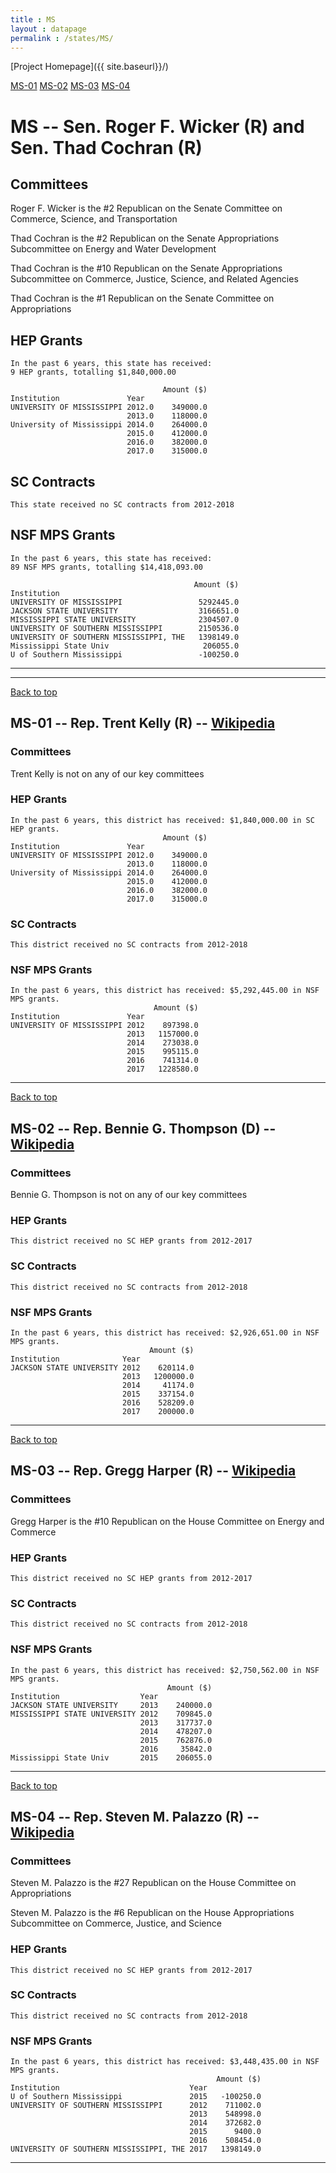 ```yaml
---
title : MS
layout : datapage
permalink : /states/MS/
---
```

<a name="top"></a>
[Project Homepage]({{ site.baseurl}}/)


[MS-01](#MS-01)  [MS-02](#MS-02)  [MS-03](#MS-03)  [MS-04](#MS-04)  

# MS -- Sen. Roger F. Wicker (R) and  Sen. Thad Cochran (R)
## Committees
Roger F. Wicker is the #2 Republican on the Senate Committee on Commerce, Science, and Transportation 

Thad Cochran is the #2 Republican on the Senate Appropriations Subcommittee on Energy and Water Development 

Thad Cochran is the #10 Republican on the Senate Appropriations Subcommittee on Commerce, Justice, Science, and Related Agencies 

Thad Cochran is the #1 Republican on the Senate Committee on Appropriations 

## HEP Grants
```
In the past 6 years, this state has received:
9 HEP grants, totalling $1,840,000.00
 
                                  Amount ($)
Institution               Year              
UNIVERSITY OF MISSISSIPPI 2012.0    349000.0
                          2013.0    118000.0
University of Mississippi 2014.0    264000.0
                          2015.0    412000.0
                          2016.0    382000.0
                          2017.0    315000.0
```
## SC Contracts
```
This state received no SC contracts from 2012-2018
```
## NSF MPS Grants
```
In the past 6 years, this state has received:
89 NSF MPS grants, totalling $14,418,093.00
 
                                         Amount ($)
Institution                                        
UNIVERSITY OF MISSISSIPPI                 5292445.0
JACKSON STATE UNIVERSITY                  3166651.0
MISSISSIPPI STATE UNIVERSITY              2304507.0
UNIVERSITY OF SOUTHERN MISSISSIPPI        2150536.0
UNIVERSITY OF SOUTHERN MISSISSIPPI, THE   1398149.0
Mississippi State Univ                     206055.0
U of Southern Mississippi                 -100250.0
```
---
---
<a name="MS-01"></a>
[Back to top](#top)
## MS-01 -- Rep. Trent Kelly (R) -- [Wikipedia](https://en.wikipedia.org/wiki/MS-01)
### Committees
Trent Kelly is not on any of our key committees 

### HEP Grants
```
In the past 6 years, this district has received: $1,840,000.00 in SC HEP grants.
                                  Amount ($)
Institution               Year              
UNIVERSITY OF MISSISSIPPI 2012.0    349000.0
                          2013.0    118000.0
University of Mississippi 2014.0    264000.0
                          2015.0    412000.0
                          2016.0    382000.0
                          2017.0    315000.0
```
### SC Contracts
```
This district received no SC contracts from 2012-2018
```
### NSF MPS Grants
```
In the past 6 years, this district has received: $5,292,445.00 in NSF MPS grants.
                                Amount ($)
Institution               Year            
UNIVERSITY OF MISSISSIPPI 2012    897398.0
                          2013   1157000.0
                          2014    273038.0
                          2015    995115.0
                          2016    741314.0
                          2017   1228580.0
```
---
<a name="MS-02"></a>
[Back to top](#top)
## MS-02 -- Rep. Bennie G. Thompson (D) -- [Wikipedia](https://en.wikipedia.org/wiki/MS-02)
### Committees
Bennie G. Thompson is not on any of our key committees 

### HEP Grants
```
This district received no SC HEP grants from 2012-2017
```
### SC Contracts
```
This district received no SC contracts from 2012-2018
```
### NSF MPS Grants
```
In the past 6 years, this district has received: $2,926,651.00 in NSF MPS grants.
                               Amount ($)
Institution              Year            
JACKSON STATE UNIVERSITY 2012    620114.0
                         2013   1200000.0
                         2014     41174.0
                         2015    337154.0
                         2016    528209.0
                         2017    200000.0
```
---
<a name="MS-03"></a>
[Back to top](#top)
## MS-03 -- Rep. Gregg Harper (R) -- [Wikipedia](https://en.wikipedia.org/wiki/MS-03)
### Committees
Gregg Harper is the #10 Republican on the House Committee on Energy and Commerce 

### HEP Grants
```
This district received no SC HEP grants from 2012-2017
```
### SC Contracts
```
This district received no SC contracts from 2012-2018
```
### NSF MPS Grants
```
In the past 6 years, this district has received: $2,750,562.00 in NSF MPS grants.
                                   Amount ($)
Institution                  Year            
JACKSON STATE UNIVERSITY     2013    240000.0
MISSISSIPPI STATE UNIVERSITY 2012    709845.0
                             2013    317737.0
                             2014    478207.0
                             2015    762876.0
                             2016     35842.0
Mississippi State Univ       2015    206055.0
```
---
<a name="MS-04"></a>
[Back to top](#top)
## MS-04 -- Rep. Steven M. Palazzo (R) -- [Wikipedia](https://en.wikipedia.org/wiki/MS-04)
### Committees
Steven M. Palazzo is the #27 Republican on the House Committee on Appropriations 

Steven M. Palazzo is the #6 Republican on the House Appropriations Subcommittee on Commerce, Justice, and Science 

### HEP Grants
```
This district received no SC HEP grants from 2012-2017
```
### SC Contracts
```
This district received no SC contracts from 2012-2018
```
### NSF MPS Grants
```
In the past 6 years, this district has received: $3,448,435.00 in NSF MPS grants.
                                              Amount ($)
Institution                             Year            
U of Southern Mississippi               2015   -100250.0
UNIVERSITY OF SOUTHERN MISSISSIPPI      2012    711002.0
                                        2013    548998.0
                                        2014    372682.0
                                        2015      9400.0
                                        2016    508454.0
UNIVERSITY OF SOUTHERN MISSISSIPPI, THE 2017   1398149.0
```
---
